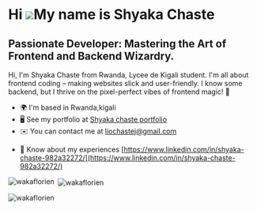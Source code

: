 Hi ![](https://user-images.githubusercontent.com/18350557/176309783-0785949b-9127-417c-8b55-ab5a4333674e.gif)My name is Shyaka Chaste
=====================================================================================================================================
Passionate Developer: Mastering the Art of Frontend and Backend Wizardry.
-------------------------------------------------------------------------

Hi, I'm Shyaka Chaste from Rwanda, Lycee de Kigali student. I'm all about frontend coding – making websites slick and user-friendly. I know some backend, but I thrive on the pixel-perfect vibes of frontend magic! 🚀

* 🌍  I'm based in Rwanda,kigali
* 🖥️  See my portfolio at [Shyaka chaste portfolio](https://shyakachaste.me/)
* ✉️  You can contact me at [liochastej@gmail.com](mailto:liochastej@gmail.com)

- 📄 Know about my experiences [https://www.linkedin.com/in/shyaka-chaste-982a32272/](https://www.linkedin.com/in/shyaka-chaste-982a32272/)

<p><img align="left" src="https://github-readme-stats.vercel.app/api/top-langs?username=wakaflorien&show_icons=true&locale=en&layout=compact" alt="wakaflorien" /></p>  
  
<p>&nbsp;<img align="center" src="https://github-readme-stats.vercel.app/api?username=wakaflorien&show_icons=true&locale=en" alt="wakaflorien" /></p>  
  
<p><img align="center" src="https://github-readme-streak-stats.herokuapp.com/?user=wakaflorien&" alt="wakaflorien" /></p>

